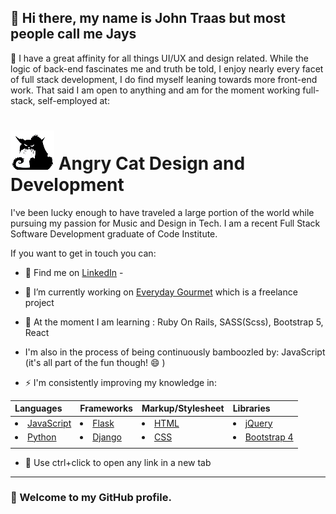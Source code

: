 ## 💬 Hi there, my name is John Traas but most people call me Jays
💬 I have a great affinity for all things UI/UX and design related.
While the logic of back-end fascinates me and truth be told, I enjoy nearly every facet of full stack development, I do find myself leaning towards more front-end work. That said I am open to anything and am for the moment working full-stack, self-employed at:

# ![image](images/angry_cat_70x63.png) Angry Cat Design and Development
I've been lucky enough to have traveled a large portion of the world while pursuing my passion for Music and Design in Tech. 
I am a recent Full Stack Software Development graduate of Code Institute.

If you want to get in touch you can:


- 👯 Find me on [LinkedIn](https://www.linkedin.com/in/john-jacob-hald-traas-25603325/) - 

- 🔭 I’m currently working on [Everyday Gourmet](https://github.com/Jays-T/everyday-gourmet-development) which is a freelance project 

- 🌱 At the moment I am learning : Ruby On Rails, SASS(Scss), Bootstrap 5, React

- I'm also in the process of being continuously bamboozled by: JavaScript (it's all part of the fun though! 😄 )

- ⚡ I'm consistently improving my knowledge in:

|Languages|Frameworks|Markup/Stylesheet|Libraries|
| :---| :--- | :--- | :--- |
| <li> [JavaScript](https://javascript.info/) </li>| <li> [Flask](https://flask.palletsprojects.com/en/1.1.x/) </li>|<li> [HTML](https://developer.mozilla.org/en-US/docs/Web/Guide/HTML/HTML5) </li>|<li> [jQuery](https://jquery.com/) </li>|
| <li> [Python](https://www.python.org/) </li>| <li> [Django](https://www.djangoproject.com/) </li> | <li> [CSS](https://developer.mozilla.org/en-US/docs/Web/CSS) </li>| <li> [Bootstrap 4](https://getbootstrap.com/docs/4.0/getting-started/introduction/) </li>|
|||||
* 💬 Use ctrl+click to open any link in a new tab
---
### 💬 Welcome to my GitHub profile. 
<!--
**Jays-T/Jays-T** is a ✨ _special_ ✨ repository because its `README.md` (this file) appears on your GitHub profile.

Here are some ideas to get you started:

- 🔭 I’m currently working on ...
- 🌱 I’m currently learning ...
- 👯 I’m looking to collaborate on ...
- 🤔 I’m looking for help with ...
- 💬 Ask me about ...
- 📫 How to reach me: ...
- 😄 Pronouns: ...
- ⚡ Fun fact: ...
-->
